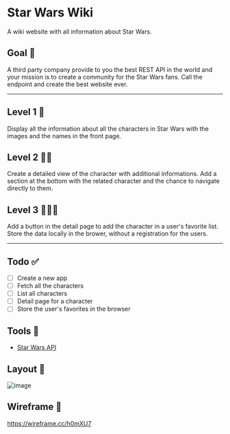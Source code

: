# Star Wars Wiki

A wiki website with all information about Star Wars.

## Goal 🚀
A third party company provide to you the best REST API in the world and your mission is to create a community for the Star Wars fans.
Call the endpoint and create the best website ever.

---

## Level 1 🦄
Display all the information about all the characters in Star Wars with the images and the names in the front page.

## Level 2 🦄🦄
Create a detailed view of the character with additional informations.
Add a section at the bottom with the related character and the chance to navigate directly to them.

## Level 3 🦄🦄🦄
Add a button in the detail page to add the character in a user's favorite list.
Store the data locally in the brower, without a registration for the users.

---

## Todo ✅
- [ ] Create a new app
- [ ] Fetch all the characters
- [ ] List all characters
- [ ] Detail page for a character
- [ ] Store the user's favorites in the browser

## Tools 🔨
- [Star Wars API](https://swapi.dev/)

## Layout 🦾

![image](https://user-images.githubusercontent.com/2757486/163726351-bef802b6-b6c5-4697-9ad2-dd3d5c03da59.png)

## Wireframe 📝
https://wireframe.cc/h0mXU7
